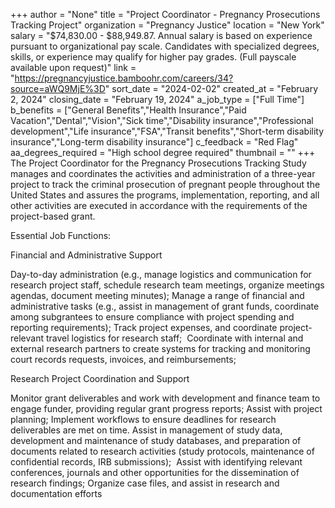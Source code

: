 +++
author = "None"
title = "Project Coordinator - Pregnancy Prosecutions Tracking Project"
organization = "Pregnancy Justice"
location = "New York"
salary = "$74,830.00 - $88,949.87. Annual salary is based on experience pursuant to organizational pay scale. Candidates with specialized degrees, skills, or experience may qualify for higher pay grades. (Full payscale available upon request)"
link = "https://pregnancyjustice.bamboohr.com/careers/34?source=aWQ9MjE%3D"
sort_date = "2024-02-02"
created_at = "February 2, 2024"
closing_date = "February 19, 2024"
a_job_type = ["Full Time"]
b_benefits = ["General Benefits","Health Insurance","Paid Vacation","Dental","Vision","Sick time","Disability insurance","Professional development","Life insurance","FSA","Transit benefits","Short-term disability insurance","Long-term disability insurance"]
c_feedback = "Red Flag"
aa_degrees_required = "High school degree required"
thumbnail = ""
+++
The Project Coordinator for the Pregnancy Prosecutions Tracking Study manages and coordinates the activities and administration of a three-year project to track the criminal prosecution of pregnant people throughout the United States and assures the programs, implementation, reporting, and all other activities are executed in accordance with the requirements of the project-based grant. 

Essential Job Functions:

Financial and Administrative Support

Day-to-day administration (e.g., manage logistics and communication for research project staff, schedule research team meetings, organize meetings agendas, document meeting minutes);
Manage a range of financial and administrative tasks (e.g., assist in management of grant funds, coordinate among subgrantees to ensure compliance with project spending and reporting requirements);
Track project expenses, and coordinate project-relevant travel logistics for research staff; 
Coordinate with internal and external research partners to create systems for tracking and monitoring court records requests, invoices, and reimbursements; 

Research Project Coordination and Support

Monitor grant deliverables and work with development and finance team to engage funder, providing regular grant progress reports;
Assist with project planning;
Implement workflows to ensure deadlines for research deliverables are met on time.
Assist in management of study data, development and maintenance of study databases, and preparation of documents related to research activities (study protocols, maintenance of confidential records, IRB submissions); 
Assist with identifying relevant conferences, journals and other opportunities for the dissemination of research findings;
Organize case files, and assist in research and documentation efforts